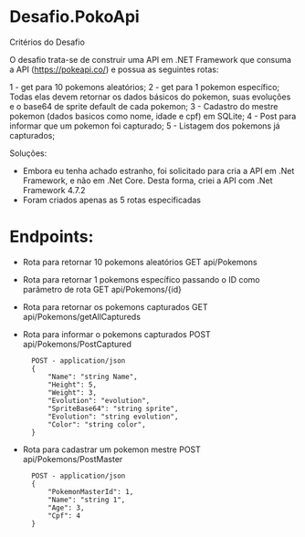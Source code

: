 # Desafio.PokoApi

Critérios do Desafio

O desafio trata-se de construir uma API em .NET Framework que consuma a API (https://pokeapi.co/) e possua as seguintes rotas:

1 - get para 10 pokemons aleatórios;
2 - get para 1 pokemon específico;
    Todas elas devem retornar os dados básicos do pokemon, suas evoluções e o base64 de sprite default de cada pokemon;
3 - Cadastro do mestre pokemon (dados basicos como nome, idade e cpf) em SQLite;
4 - Post para informar que um pokemon foi capturado;
5 - Listagem dos pokemons já capturados;

Soluções:

  - Embora eu tenha achado estranho, foi solicitado para cria a API em .Net Framework, e não em .Net Core. Desta forma, criei a API com .Net Framework 4.7.2
  - Foram criados apenas as 5 rotas especificadas
 
# Endpoints:

- Rota para retornar 10 pokemons aleatórios
GET api/Pokemons	

- Rota para retornar 1 pokemons específico passando o ID como parãmetro de rota
GET api/Pokemons/{id}	

- Rota para retornar os pokemons capturados
GET api/Pokemons/getAllCaptureds	

- Rota para informar o pokemons capturados
POST api/Pokemons/PostCaptured	

        POST - application/json
        {
            "Name": "string Name",
            "Height": 5,
            "Weight": 3,
            "Evolution": "evolution",
            "SpriteBase64": "string sprite",
            "Evolution": "string evolution",
            "Color": "string color",
        }

- Rota para cadastrar um pokemon mestre
POST api/Pokemons/PostMaster	

        POST - application/json
        {
            "PokemonMasterId": 1,
            "Name": "string 1",
            "Age": 3,
            "Cpf": 4
        }
